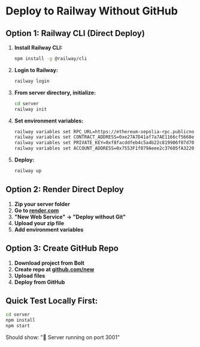 # Deploy to Railway Without GitHub

## Option 1: Railway CLI (Direct Deploy)

1. **Install Railway CLI:**
   ```bash
   npm install -g @railway/cli
   ```

2. **Login to Railway:**
   ```bash
   railway login
   ```

3. **From server directory, initialize:**
   ```bash
   cd server
   railway init
   ```

4. **Set environment variables:**
   ```bash
   railway variables set RPC_URL=https://ethereum-sepolia-rpc.publicnode.com
   railway variables set CONTRACT_ADDRESS=0xe27A7D41af7a7AE1166cf5668eb57832E001211A
   railway variables set PRIVATE_KEY=0xf8facddfeb4c5a4b22c819906f07d703af695b088e3715601563d4067d47bf5f
   railway variables set ACCOUNT_ADDRESS=0x7553F1f079Aeee2c37605fA3220c4a358cd9A791
   ```

5. **Deploy:**
   ```bash
   railway up
   ```

## Option 2: Render Direct Deploy

1. **Zip your server folder**
2. **Go to [render.com](https://render.com)**
3. **"New Web Service" → "Deploy without Git"**
4. **Upload your zip file**
5. **Add environment variables**

## Option 3: Create GitHub Repo

1. **Download project from Bolt**
2. **Create repo at [github.com/new](https://github.com/new)**
3. **Upload files**
4. **Deploy from GitHub**

## Quick Test Locally First:

```bash
cd server
npm install
npm start
```

Should show: "🚀 Server running on port 3001"
